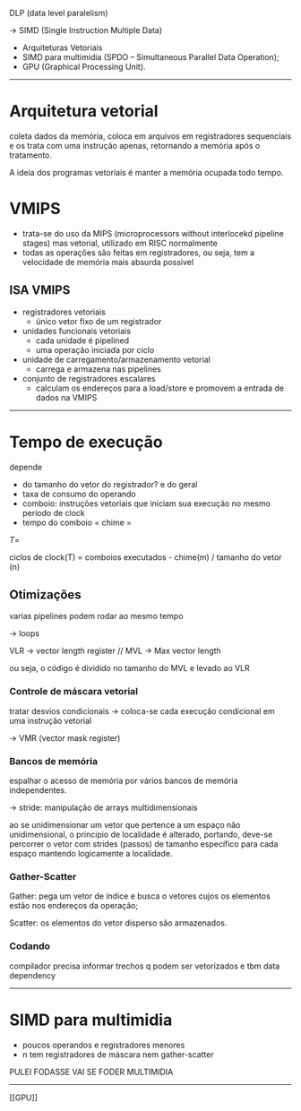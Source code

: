 DLP (data level paralelism)

→ SIMD (Single Instruction Multiple Data)

- Arquiteturas Vetoriais
- SIMD para multimídia (SPDO – Simultaneous Parallel Data Operation);
- GPU (Graphical Processing Unit).
---
# Arquitetura vetorial

coleta dados da memória, coloca em arquivos em registradores sequenciais e os trata com uma instrução apenas, retornando a memória após o tratamento.

A ideia dos programas vetoriais é manter a memória ocupada todo tempo.

# VMIPS

- trata-se do uso da MIPS (microprocessors without interlocekd pipeline stages) mas vetorial, utilizado em RISC normalmente
- todas as operações são feitas em registradores, ou seja, tem a velocidade de memória mais absurda possível

## ISA VMIPS

- registradores vetoriais
    - único vetor fixo de um registrador
- unidades funcionais vetoriais
    - cada unidade é pipelined
    - uma operação iniciada por ciclo
- unidade de carregamento/armazenamento vetorial
    - carrega e armazena nas pipelines
- conjunto de registradores escalares
    - calculam os endereços para a load/store e promovem a entrada de dados na VMIPS

---

# Tempo de execução

depende

- do tamanho do vetor do registrador? e do geral
- taxa de consumo do operando
- comboio: instruções vetoriais que iniciam sua execução no mesmo período de clock
- tempo do comboio = chime =

$T =$

ciclos de clock(T) = comboios executados - chime(m) / tamanho do vetor (n)

## Otimizações

varias pipelines podem rodar ao mesmo tempo

→ loops

VLR → vector length register // MVL → Max vector length

ou seja, o código é dividido no tamanho do MVL e levado ao VLR

  

### Controle de máscara vetorial

tratar desvios condicionais → coloca-se cada execução condicional em uma instrução vetorial

→ VMR (vector mask register)

  

### Bancos de memória

espalhar o acesso de memória por vários bancos de memória independentes.

  

→ stride: manipulação de arrays multidimensionais

ao se unidimensionar um vetor que pertence a um espaço não unidimensional, o principio de localidade é alterado, portando, deve-se percorrer o vetor com strides (passos) de tamanho específico para cada espaço mantendo logicamente a localidade.

### Gather-Scatter

Gather: pega um vetor de índice e busca o vetores cujos os elementos estão nos endereços da operação;

Scatter: os elementos do vetor disperso são armazenados.

  

### Codando

compilador precisa informar trechos q podem ser vetorizados e tbm data dependency

---

# SIMD para multimidia

- poucos operandos e registradores menores
- n tem registradores de máscara nem gather-scatter

  

PULEI FODASSE VAI SE FODER MULTIMIDIA

---

[[GPU]]